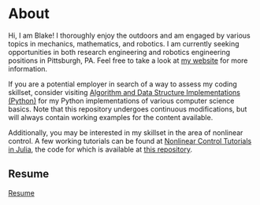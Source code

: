 # About

Hi, I am Blake! I thoroughly enjoy the outdoors and am engaged by various topics in mechanics, mathematics, and robotics. I am currently seeking opportunities in both research engineering and robotics engineering positions in Pittsburgh, PA. Feel free to take a look at <a href="https://blakerbuchanan.github.io" target="_blank">my website</a> for more information. 

If you are a potential employer in search of a way to assess my coding skillset, consider visiting <a href="https://github.com/blakerbuchanan/algosdatastructs.git" target="_blank">Algorithm and Data Structure Implementations (Python)</a> for my Python implementations of various computer science basics. Note that this repository undergoes continuous modifications, but will always contain working examples for the content available.

Additionally, you may be interested in my skillset in the area of nonlinear control. A few working tutorials can be found at <a href="https://blakerbuchanan.github.io/portfolio/" target="_blank">Nonlinear Control Tutorials in Julia</a>, the code for which is available at <a href="https://github.com/blakerbuchanan/controlsProblems.git" target="_blank">this repository</a>.

## Resume
<a href="https://blakerbuchanan.github.io/viewable/Blake_Buchanan_Resume.pdf" target="_blank">Resume</a>
